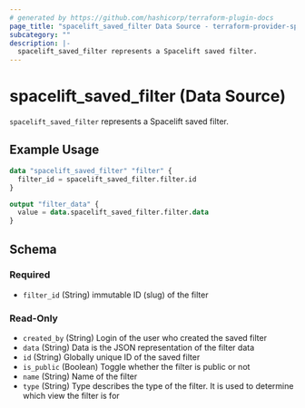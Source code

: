 ```yaml
---
# generated by https://github.com/hashicorp/terraform-plugin-docs
page_title: "spacelift_saved_filter Data Source - terraform-provider-spacelift"
subcategory: ""
description: |-
  spacelift_saved_filter represents a Spacelift saved filter.
---
```


# spacelift_saved_filter (Data Source)

`spacelift_saved_filter` represents a Spacelift saved filter.

## Example Usage

```terraform
data "spacelift_saved_filter" "filter" {
  filter_id = spacelift_saved_filter.filter.id
}

output "filter_data" {
  value = data.spacelift_saved_filter.filter.data
}
```

<!-- schema generated by tfplugindocs -->
## Schema

### Required

- `filter_id` (String) immutable ID (slug) of the filter

### Read-Only

- `created_by` (String) Login of the user who created the saved filter
- `data` (String) Data is the JSON representation of the filter data
- `id` (String) Globally unique ID of the saved filter
- `is_public` (Boolean) Toggle whether the filter is public or not
- `name` (String) Name of the filter
- `type` (String) Type describes the type of the filter. It is used to determine which view the filter is for
